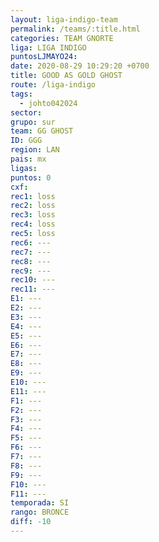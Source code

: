 ```yaml
---
layout: liga-indigo-team
permalink: /teams/:title.html
categories: TEAM GNORTE
liga: LIGA INDIGO
puntosLJMAYO24: 
date: 2020-08-29 10:29:20 +0700
title: GOOD AS GOLD GHOST
route: /liga-indigo
tags:
  - johto042024
sector: 
grupo: sur
team: GG GHOST
ID: GGG
region: LAN
pais: mx
ligas: 
puntos: 0
cxf: 
rec1: loss
rec2: loss
rec3: loss
rec4: loss
rec5: loss
rec6: ---
rec7: ---
rec8: ---
rec9: ---
rec10: ---
rec11: ---
E1: ---
E2: ---
E3: ---
E4: ---
E5: ---
E6: ---
E7: ---
E8: ---
E9: ---
E10: ---
E11: ---
F1: ---
F2: ---
F3: ---
F4: ---
F5: ---
F6: ---
F7: ---
F8: ---
F9: ---
F10: ---
F11: ---
temporada: SI
rango: BRONCE
diff: -10
---
```

